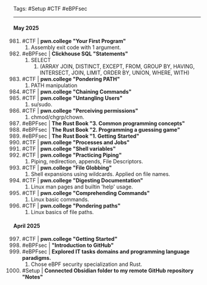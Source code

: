  Tags: #Setup #CTF #eBPFsec

---
 #### **May 2025**
 981. #CTF | **pwn.college "Your First Program"**
      1. Assembly exit code with 1 argument.
 982. #eBPFsec | **Clickhouse SQL "Statements"**
      1. SELECT
         1. (ARRAY JOIN, DISTINCT, EXCEPT, FROM, GROUP BY, HAVING, INTERSECT, JOIN, LIMIT, ORDER BY, UNION, WHERE, WITH)
 983. #CTF | **pwn.college "Pondering PATH"**
      1. PATH manipulation
 984. #CTF | **pwn.college "Chaining Commands"**
 985. #CTF | **pwn.college "Untangling Users"**
      1. su/sudo.
 986. #CTF | **pwn.college "Perceiving permissions"**
      1. chmod/chgrp/chown.
 987. #eBPFsec | **The Rust Book "3. Common programming concepts"**
 988. #eBPFsec | **The Rust Book "2. Programming a guessing game"**
 989. #eBPFsec | **The Rust Book "1. Getting Started"**
 990. #CTF | **pwn.college "Processes and Jobs"**
 991. #CTF | **pwn.college "Shell variables"**
 992. #CTF | **pwn.college "Practicing Piping"**
      1. Piping, redirection, appends, File Descriptors.
 993. #CTF |  **pwn.college "File Globbing"**
      1. Shell expansions using wildcards. Applied on file names.
994. #CTF |  **pwn.college "Digesting Documentation"**
     1. Linux man pages and builtin 'help' usage.
995. #CTF |  **pwn.college "Comprehending Commands"**
     1. Linux basic commands.
996. #CTF |  **pwn.college "Pondering paths"**
     1. Linux basics of file paths.

 #### **April 2025**
997. #CTF | **pwn.college "Getting Started"**
998. #eBPFsec  | **"Introduction to GitHub"**
999. #eBPFsec | **Explored IT tasks domains and programming language paradigms.**
     1. Chose eBPF security specialization and Rust.
1000. #Setup | **Connected Obsidian folder to my remote GitHub repository "Notes"**